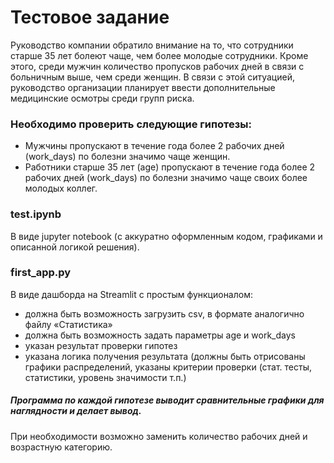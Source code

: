 # Тестовое задание

Руководство компании обратило внимание на то, что сотрудники старше 35 лет болеют чаще, чем более молодые сотрудники. 
Кроме этого, среди мужчин количество пропусков рабочих дней в связи с больничным выше, чем среди женщин. В связи с этой
ситуацией, руководство организации планирует ввести дополнительные медицинские осмотры среди групп риска.


### Необходимо проверить следующие гипотезы:
- Мужчины пропускают в течение года более 2 рабочих дней (work_days) по болезни значимо чаще женщин.
- Работники старше 35 лет (age) пропускают в течение года более 2 рабочих дней (work_days) по болезни
значимо чаще своих более молодых коллег.

### test.ipynb
В виде jupyter notebook (с аккуратно оформленным кодом, графиками и описанной логикой решения).

### first_app.py
В виде дашборда на Streamlit с простым функционалом: 
-	должна быть возможность загрузить csv, в формате аналогично файлу «Статистика» 
-	должна быть возможность задать параметры age и work_days 
-	указан результат проверки гипотез 
-	указана логика получения результата (должны быть отрисованы графики распределений, указаны критерии проверки (стат. тесты, статистики, уровень значимости т.п.)


##### Программа по каждой гипотезе выводит  сравнительные графики для наглядности  и делает вывод.
При необходимости возможно заменить количество рабочих дней и возрастную категорию.
